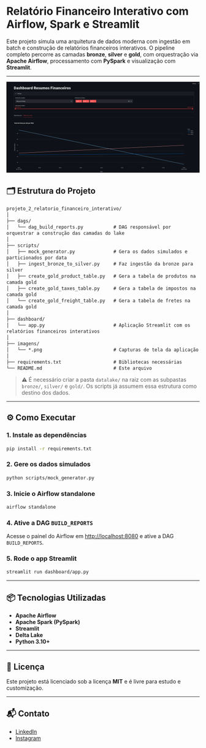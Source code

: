 
# Relatório Financeiro Interativo com Airflow, Spark e Streamlit

Este projeto simula uma arquitetura de dados moderna com ingestão em batch e construção de relatórios financeiros interativos. O pipeline completo percorre as camadas **bronze**, **silver** e **gold**, com orquestração via **Apache Airflow**, processamento com **PySpark** e visualização com **Streamlit**.

---

![Dashboard financeiro](imagens/2.png)

## 🗂 Estrutura do Projeto

```
projeto_2_relatorio_financeiro_interativo/
│
├── dags/
│   └── dag_build_reports.py           # DAG responsável por orquestrar a construção das camadas do lake
│
├── scripts/
│   ├── mock_generator.py              # Gera os dados simulados e particionados por data
│   ├── ingest_bronze_to_silver.py     # Faz ingestão da bronze para silver
│   ├── create_gold_product_table.py   # Gera a tabela de produtos na camada gold
│   ├── create_gold_taxes_table.py     # Gera a tabela de impostos na camada gold
│   └── create_gold_freight_table.py   # Gera a tabela de fretes na camada gold
│
├── dashboard/
│   └── app.py                         # Aplicação Streamlit com os relatórios financeiros interativos
│
├── imagens/
│   └── *.png                          # Capturas de tela da aplicação
│
├── requirements.txt                   # Bibliotecas necessárias
└── README.md                          # Este arquivo
```

> ⚠️ É necessário criar a pasta `datalake/` na raiz com as subpastas `bronze/`, `silver/` e `gold/`. Os scripts já assumem essa estrutura como destino dos dados.

---

## ⚙️ Como Executar

### 1. Instale as dependências
```bash
pip install -r requirements.txt
```

### 2. Gere os dados simulados
```bash
python scripts/mock_generator.py
```

### 3. Inicie o Airflow standalone
```bash
airflow standalone
```

### 4. Ative a DAG `BUILD_REPORTS`
Acesse o painel do Airflow em [http://localhost:8080](http://localhost:8080) e ative a DAG `BUILD_REPORTS`.

### 5. Rode o app Streamlit
```bash
streamlit run dashboard/app.py
```

---

## 📦 Tecnologias Utilizadas

- **Apache Airflow**
- **Apache Spark (PySpark)**
- **Streamlit**
- **Delta Lake**
- **Python 3.10+**

---

## 📄 Licença

Este projeto está licenciado sob a licença **MIT** e é livre para estudo e customização.

---

## 📬 Contato

- [LinkedIn](https://www.linkedin.com/in/marco-caja)  
- [Instagram](https://www.instagram.com/omarcocaja)
